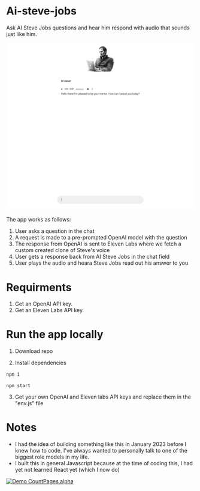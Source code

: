 # Ai-steve-jobs
Ask AI Steve Jobs questions and hear him respond with audio that sounds just like him.

![screenshot](https://raw.githubusercontent.com/amiracle1337/Ai-steve-jobs/main/images/Screenshot%202023-10-09%20at%2022.24.03.png)

The app works as follows:
  1. User asks a question in the chat
  2. A request is made to a pre-prompted OpenAI model with the question
  3. The response from OpenAI is sent to Eleven Labs where we fetch a custom created clone of Steve's voice
  5. User gets a response back from AI Steve Jobs in the chat field
  6. User plays the audio and heara Steve Jobs read out his answer to you

# Requirments
  1. Get an OpenAI API key.
  2. Get an Eleven Labs API key.


# Run the app locally
  1. Download repo

  2. Install dependencies
```
npm i
```
```
npm start
```
  3. Get your own OpenAI and Eleven labs API keys and replace them in the "env.js" file

# Notes
- I had the idea of building something like this in January 2023 before I knew how to code. I've always wanted to personally talk to one of the biggest role models in my life.
- I built this in general Javascript because at the time of coding this, I had yet not learned React yet (which I now do)
 

[![Demo CountPages alpha](https://share.gifyoutube.com/KzB6Gb.gif)](https://www.youtube.com/watch?v=ek1j272iAmc)

